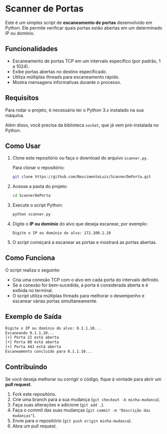 
# Scanner de Portas

Este é um simples script de **escaneamento de portas** desenvolvido em Python. Ele permite verificar quais portas estão abertas em um determinado IP ou domínio.

## Funcionalidades

- Escaneamento de portas TCP em um intervalo específico (por padrão, 1 a 1024).
- Exibe portas abertas no destino especificado.
- Utiliza múltiplas threads para escaneamento rápido.
- Mostra mensagens informativas durante o processo.

## Requisitos

Para rodar o projeto, é necessário ter o Python 3.x instalado na sua máquina.

Além disso, você precisa da biblioteca `socket`, que já vem pré-instalada no Python.

## Como Usar

1. Clone este repositório ou faça o download do arquivo `scanner.py`.
   
   Para clonar o repositório:

   ```bash
   git clone https://github.com/NascimentoLuis/ScannerDePorta.git
   ```

2. Acesse a pasta do projeto:

   ```bash
   cd ScannerDePorta
   ```

3. Execute o script Python:

   ```bash
   python scanner.py
   ```

4. Digite o **IP ou domínio** do alvo que deseja escanear, por exemplo:

   ```
   Digite o IP ou domínio do alvo: 172.100.1.10
   ```

5. O script começará a escanear as portas e mostrará as portas abertas.

## Como Funciona

O script realiza o seguinte:

- Cria uma conexão TCP com o alvo em cada porta do intervalo definido.
- Se a conexão for bem-sucedida, a porta é considerada aberta e é exibida no terminal.
- O script utiliza múltiplas threads para melhorar o desempenho e escanear várias portas simultaneamente.

## Exemplo de Saída

```bash
Digite o IP ou domínio do alvo: 0.1.1.10...
Escaneando 0.1.1.10...
[+] Porta 22 está aberta
[+] Porta 80 está aberta
[+] Porta 443 está aberta
Escaneamento concluído para 0.1.1.10...
```

## Contribuindo

Se você deseja melhorar ou corrigir o código, fique à vontade para abrir um **pull request**.

1. Fork este repositório.
2. Crie uma branch para a sua mudança (`git checkout -b minha-mudanca`).
3. Faça suas alterações e adicione (`git add .`).
4. Faça o commit das suas mudanças (`git commit -m "Descrição das mudanças"`).
5. Envie para o repositório (`git push origin minha-mudanca`).
6. Abra um pull request.

